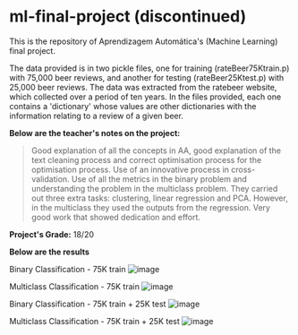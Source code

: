 # ml-final-project (discontinued)
This is the repository of Aprendizagem Automática's (Machine Learning) final project.

The data provided is in two pickle files, one for training (rateBeer75Ktrain.p) with 75,000 beer reviews, and another for testing (rateBeer25Ktest.p) with 25,000 beer reviews. The data was extracted from the ratebeer website, which collected over a period of ten years.
In the files provided, each one contains a 'dictionary' whose values are other dictionaries with the information relating to a review of a given beer.

<b>Below are the teacher's notes on the project:</b>
> Good explanation of all the concepts in AA, good explanation of the text cleaning process and correct optimisation process for the optimisation process. Use of an innovative process in cross-validation. Use of all the metrics in the binary problem and understanding the problem in the multiclass problem. They carried out three extra tasks: clustering, linear regression and PCA. However, in the multiclass they used the outputs from the regression. Very good work that showed dedication and effort.

<b>Project's Grade:</b> 18/20

<b>Below are the results</b>

Binary Classification - 75K train
![image](https://github.com/rhgui/aa-final-project/assets/29288168/8acf20a0-469e-4684-bcd8-51ef78eb2052)

Multiclass Classification - 75K train
![image](https://github.com/rhgui/aa-final-project/assets/29288168/25a1c5bf-0641-44ea-a270-eb5dc3f9f30a)

Binary Classification - 75K train + 25K test
![image](https://github.com/rhgui/aa-final-project/assets/29288168/6ce5fc54-703b-4309-b773-c5436b5bbfb3)

Multiclass Classification - 75K train + 25K test
![image](https://github.com/rhgui/aa-final-project/assets/29288168/69161933-2291-4a3f-9c09-ae8446d624ef)
